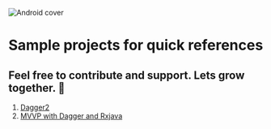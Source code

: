 ![Android cover](https://coverfiles.alphacoders.com/420/42029.jpg)
# Sample projects for quick references

## Feel free to contribute and support. Lets grow together. 💚

1. [Dagger2](https://github.com/Sreedev/SampleApplications/tree/master/Dagger2Sample)
2. [MVVP with Dagger and Rxjava](https://github.com/Sreedev/SampleApplications/tree/master/MVVPwithDaggerRxJSample)
 
